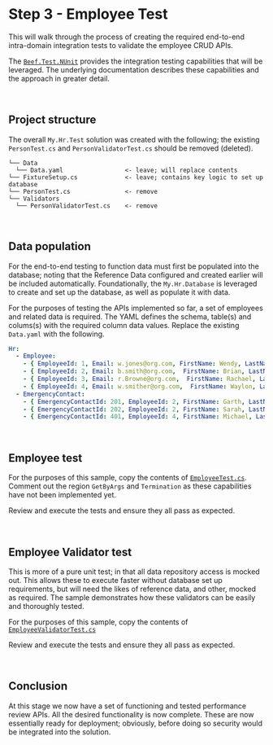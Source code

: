 ﻿# Step 3 - Employee Test

This will walk through the process of creating the required end-to-end intra-domain integration tests to validate the employee CRUD APIs.

The [`Beef.Test.NUnit`](../../../tools/Beef.Test.NUnit/README.md) provides the integration testing capabilities that will be leveraged. The underlying documentation describes these capabilities and the approach in greater detail.

<br/>

## Project structure

The overall `My.Hr.Test` solution was created with the following; the existing `PersonTest.cs` and `PersonValidatorTest.cs` should be removed (deleted).

```
└── Data
  └── Data.yaml                 <- leave; will replace contents
└── FixtureSetup.cs             <- leave; contains key logic to set up database
└── PersonTest.cs               <- remove
└── Validators
  └── PersonValidatorTest.cs    <- remove
```

<br/>

## Data population

For the end-to-end testing to function data must first be populated into the database; noting that the Reference Data configured and created earlier will be included automatically. Foundationally, the `My.Hr.Database` is leveraged to create and set up the database, as well as populate it with data.

For the purposes of testing the APIs implemented so far, a set of employees and related data is required. The YAML defines the schema, table(s) and colums(s) with the required column data values. Replace the existing `Data.yaml` with the following.

``` yaml
Hr:
  - Employee:
    - { EmployeeId: 1, Email: w.jones@org.com, FirstName: Wendy, LastName: Jones, GenderCode: F, Birthday: 1985-03-18, StartDate: 2000-12-11, PhoneNo: (425) 612 8113 }
    - { EmployeeId: 2, Email: b.smith@org.com,  FirstName: Brian, LastName: Smith, GenderCode: M, Birthday: 1994-11-07, StartDate: 2013-08-06, TerminationDate: 2011-04-08, TerminationReasonCode: RE, PhoneNo: (429) 120 0098 }
    - { EmployeeId: 3, Email: r.Browne@org.com,  FirstName: Rachael, LastName: Browne, GenderCode: F, Birthday: 1972-06-28, StartDate: 2019-11-06, PhoneNo: (421) 783 2343 }
    - { EmployeeId: 4, Email: w.smither@org.com,  FirstName: Waylon, LastName: Smithers, GenderCode: M, Birthday: 1952-02-21, StartDate: 2001-01-22, PhoneNo: (428) 893 2793, AddressJson: '{ "street1": "8365 851 PL NE", "city": "Redmond", "state": "WA", "postCode": "98052" }' }
  - EmergencyContact:
    - { EmergencyContactId: 201, EmployeeId: 2, FirstName: Garth, LastName: Smith, PhoneNo: (443) 678 1827, RelationshipTypeCode: PAR }
    - { EmergencyContactId: 202, EmployeeId: 2, FirstName: Sarah, LastName: Smith, PhoneNo: (443) 234 3837, RelationshipTypeCode: PAR }
    - { EmergencyContactId: 401, EmployeeId: 4, FirstName: Michael, LastName: Manners, PhoneNo: (234) 297 9834, RelationshipTypeCode: FRD }
```

<br/>

## Employee test

For the purposes of this sample, copy the contents of [`EmployeeTest.cs`](../My.Hr.Test/EmployeeTest.cs). Comment out the region `GetByArgs` and `Termination` as these capabilities have not been implemented yet.

Review and execute the tests and ensure they all pass as expected.

</br>

## Employee Validator test

This is more of a pure unit test; in that all data repository access is mocked out. This allows these to execute faster without database set up requirements, but will need the likes of reference data, and other, mocked as required. The sample demonstrates how these validators can be easily and thoroughly tested.

For the purposes of this sample, copy the contents of [`EmployeeValidatorTest.cs`](../My.Hr.Test/Validators/EmployeeValidatorTest.cs)

Review and execute the tests and ensure they all pass as expected.

</br>

## Conclusion

At this stage we now have a set of functioning and tested performance review APIs. All the desired functionality is now complete. These are now essentially ready for deployment; obviously, before doing so security would be integrated into the solution.

